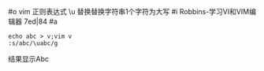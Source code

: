 #o
vim 正则表达式 \u 替换替换字符串1个字符为大写
#i
Robbins-学习VI和VIM编辑器 7ed|84
#a
```
echo abc > v;vim v
:s/abc/\uabc/g
```
结果显示Abc
